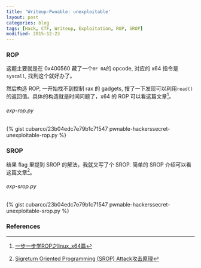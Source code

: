 ```yaml
---
title: 'Writeup-Pwnable: unexploitable'
layout: post
categories: blog
tags: [Hack, CTF, Writeup, Exploitation, ROP, SROP]
modified: 2015-12-23
---
```


### ROP

这题主要就是在 0x400560 藏了一个`0F 0A`的 opcode, 对应的 x64 指令是`syscall`, 找到这个就好办了。

然后构造 ROP, 一开始找不到控制 rax 的 gadgets, 搜了一下发现可以利用`read()`的返回值。具体的构造就是时间问题了，x64 的 ROP 可以看这篇文章[^1]。

###### exp-rop.py

{% gist cubarco/23b04edc7e79b1c71547 pwnable-hackerssecret-unexploitable-rop.py %}


### SROP

结果 flag 里提到 SROP 的解法，我就又写了个 SROP. 简单的 SROP 介绍可以看这篇文章[^2]。

###### exp-srop.py

{% gist cubarco/23b04edc7e79b1c71547 pwnable-hackerssecret-unexploitable-srop.py %}

### References

[^1]: [一步一步学ROP之linux_x64篇](http://drops.wooyun.org/papers/7551)
[^2]: [Sigreturn Oriented Programming (SROP) Attack攻击原理](http://www.freebuf.com/articles/network/87447.html)
